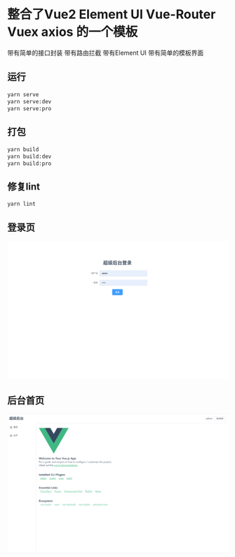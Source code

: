 # 整合了Vue2 Element UI Vue-Router Vuex axios 的一个模板

带有简单的接口封装
带有路由拦截
带有Element UI
带有简单的模板界面

## 运行
```
yarn serve
yarn serve:dev
yarn serve:pro
```

## 打包
```
yarn build
yarn build:dev
yarn build:pro
```

## 修复lint
```
yarn lint
```

## 登录页
![登录页](./doc/登录.png)

## 后台首页
![后台首页](./doc/后台首页.png)
